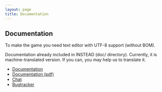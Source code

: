 ```yaml
---
layout: page
title: Documentation
---
```

## Documentation

To make the game you need text editor with UTF-8 support (without BOM).

Documentation already included in INSTEAD (doc/ directory). Currently, it is 
machine-translated version. If you can, you may help us to translate it.

* [Documentation](https://github.com/instead-hub/instead/blob/master/doc/stead3-en.md)
* [Documentation (pdf)](https://github.com/instead-hub/instead/releases/download/3.4.0/stead3-en.pdf)
* [Chat](https://kiwiirc.com/nextclient/irc.oftc.net/instead)
* [Bugtracker](https://github.com/instead-hub/instead/issues)
